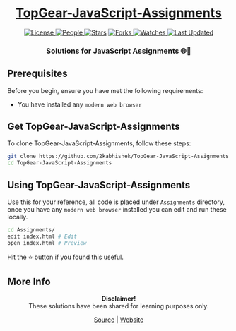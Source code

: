 <div align="center">

<h1><a href="https://2kabhishek.github.io/TopGear-JavaScript-Assignments">TopGear-JavaScript-Assignments</a></h1>

<a href="https://github.com/2KAbhishek/TopGear-JavaScript-Assignments/blob/main/LICENSE">
<img alt="License" src="https://img.shields.io/github/license/2kabhishek/TopGear-JavaScript-Assignments?style=flat&color=eee&label="> </a>

<a href="https://github.com/2KAbhishek/TopGear-JavaScript-Assignments/graphs/contributors">
<img alt="People" src="https://img.shields.io/github/contributors/2kabhishek/TopGear-JavaScript-Assignments?style=flat&color=ffaaf2&label=People"> </a>

<a href="https://github.com/2KAbhishek/TopGear-JavaScript-Assignments/stargazers">
<img alt="Stars" src="https://img.shields.io/github/stars/2kabhishek/TopGear-JavaScript-Assignments?style=flat&color=98c379&label=Stars"></a>

<a href="https://github.com/2KAbhishek/TopGear-JavaScript-Assignments/network/members">
<img alt="Forks" src="https://img.shields.io/github/forks/2kabhishek/TopGear-JavaScript-Assignments?style=flat&color=66a8e0&label=Forks"> </a>

<a href="https://github.com/2KAbhishek/TopGear-JavaScript-Assignments/watchers">
<img alt="Watches" src="https://img.shields.io/github/watchers/2kabhishek/TopGear-JavaScript-Assignments?style=flat&color=f5d08b&label=Watches"> </a>

<a href="https://github.com/2KAbhishek/TopGear-JavaScript-Assignments/pulse">
<img alt="Last Updated" src="https://img.shields.io/github/last-commit/2kabhishek/TopGear-JavaScript-Assignments?style=flat&color=e06c75&label="> </a>

<h3>Solutions for JavaScript Assignments 🌐📃</h3>

</div>

## Prerequisites

Before you begin, ensure you have met the following requirements:

- You have installed any `modern web browser`

## Get TopGear-JavaScript-Assignments

To clone TopGear-JavaScript-Assignments, follow these steps:

```bash
git clone https://github.com/2kabhishek/TopGear-JavaScript-Assignments
cd TopGear-JavaScript-Assignments
```

## Using TopGear-JavaScript-Assignments

Use this for your reference, all code is placed under `Assignments` directory, once you have any `modern web browser` installed you can edit and run these locally.

```bash
cd Assignments/
edit index.html # Edit
open index.html # Preview
```

Hit the ⭐ button if you found this useful.

## More Info

<div align="center">

<strong>Disclaimer!</strong><br>
These solutions have been shared for learning purposes only. <br>

<a href="https://github.com/2KAbhishek/TopGear-JavaScript-Assignments">Source</a> |
<a href="https://2kabhishek.github.io/TopGear-JavaScript-Assignments">Website</a>

</div>
